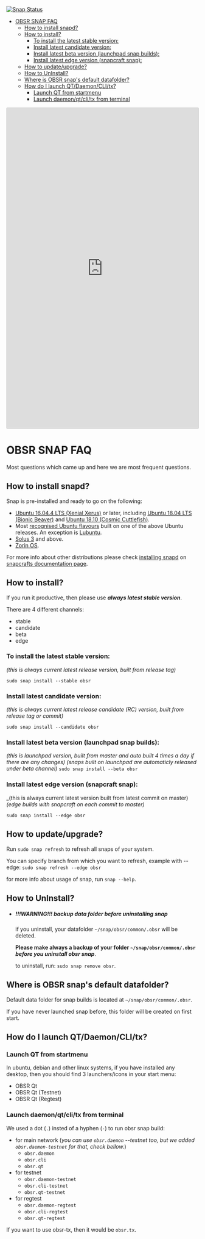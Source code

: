 [![Snap Status](https://build.snapcraft.io/badge/observernet/obsr.svg)](https://build.snapcraft.io/user/observernet/obsr) 
- [OBSR SNAP FAQ](#obsr-snap-faq)
  - [How to install snapd?](#how-to-install-snapd)
  - [How to install?](#how-to-install)
    - [To install the latest stable version:](#to-install-the-latest-stable-version)
    - [Install latest candidate version:](#install-latest-candidate-version)
    - [Install latest beta version (launchpad snap builds):](#install-latest-beta-version-launchpad-snap-builds)
    - [Install latest edge version (snapcraft snap):](#install-latest-edge-version-snapcraft-snap)
  - [How to update/upgrade?](#how-to-updateupgrade)
  - [How to UnInstall?](#how-to-uninstall)
  - [Where is OBSR snap's default datafolder?](#where-is-obsr-snaps-default-datafolder)
  - [How do I launch QT/Daemon/CLI/tx?](#how-do-i-launch-qtdaemonclitx)
    - [Launch QT from startmenu](#launch-qt-from-startmenu)
    - [Launch daemon/qt/cli/tx from terminal](#launch-daemonqtclitx-from-terminal)

<a><iframe src="https://snapcraft.io/obsr/embedded?button=black&channels=true&summary=true&screenshot=true" frameborder="0" width="100%" height="840px" style="border: 1px solid #CCC; border-radius: 2px;"></iframe></a>

# OBSR SNAP FAQ

Most questions which came up and here we are most frequent questions.

## How to install snapd?

Snap is pre-installed and ready to go on the following:

- [Ubuntu 16.04.4 LTS (Xenial Xerus)](https://www.ubuntu.com/) or later, including [Ubuntu 18.04 LTS (Bionic Beaver)](https://www.ubuntu.com/desktop/features) and [Ubuntu 18.10 (Cosmic Cuttlefish)](https://wiki.ubuntu.com/CosmicCuttlefish/ReleaseNotes).
- Most [recognised Ubuntu flavours](https://wiki.ubuntu.com/DerivativeTeam/Derivatives) built on one of the above Ubuntu releases. An exception is [Lubuntu](https://docs.snapcraft.io/t/installing-snap-on-lubuntu/9965).
- [Solus 3](https://getsol.us/home/) and above.
- [Zorin OS](https://zorinos.com/).

For more info about other distributions please check [installing snapd](https://docs.snapcraft.io/installing-snapd/6735) on [snapcrafts documentation page](https://docs.snapcraft.io/).

## How to install?

If you run it productive, then please use ***always latest stable version***.

There are 4 different channels:
- stable
- candidate
- beta
- edge

### To install the latest stable version:
  _(this is always current latest release version, built from release tag)_

  `sudo snap install --stable obsr`

### Install latest candidate version:
  _(this is always current latest release candidate (RC) version, built from release tag or commit)_

  `sudo snap install --candidate obsr`

### Install latest beta version (launchpad snap builds):
  _(this is launchpad version, built from master and auto built 4 times a day if there are any changes)_
  _(snaps built on launchpad are automaticly released under beta channel)_
  `sudo snap install --beta obsr`

### Install latest edge version (snapcraft snap):
  _(this is always current latest version built from latest commit on master)
  _(edge builds with snapcraft on each commit to master)_

  `sudo snap install --edge obsr`

## How to update/upgrade?

Run `sudo snap refresh` to refresh all snaps of your system.

You can specify branch from which you want to refresh, example with --edge: `sudo snap refresh --edge obsr` 

for more info about usage of snap, run `snap --help`.

## How to UnInstall?

- ##### !!!WARNING!!! backup data folder before uninstalling snap
  if you uninstall, your datafolder `~/snap/obsr/common/.obsr` will be deleted.

  **Please make always a backup of your folder `~/snap/obsr/common/.obsr`** ***before you uninstall obsr snap***.

  to uninstall, run: `sudo snap remove obsr`.

## Where is OBSR snap's default datafolder?

Default data folder for snap builds is located at `~/snap/obsr/common/.obsr`.

If you have never launched snap before, this folder will be created on first start.

## How do I launch QT/Daemon/CLI/tx?

### Launch QT from startmenu

In ubuntu, debian and other linux systems, if you have installed any desktop, then you should find 3 launchers/icons in your start menu:

- OBSR Qt
- OBSR Qt (Testnet)
- OBSR Qt (Regtest)

### Launch daemon/qt/cli/tx from terminal

We used a dot (`.`) insted of a hyphen (`-`) to run obsr snap build:

- for main network (_you can use `obsr.daemon` --testnet too, but we added `obsr.daemon-testnet` for that, check bellow._)
  - `obsr.daemon`
  - `obsr.cli`
  - `obsr.qt`
- for testnet
  - `obsr.daemon-testnet`
  - `obsr.cli-testnet`
  - `obsr.qt-testnet`
- for regtest
  - `obsr.daemon-regtest`
  - `obsr.cli-regtest`
  - `obsr.qt-regtest`

If you want to use obsr-tx, then it would be `obsr.tx`.
